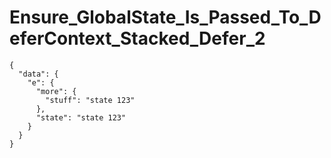 # Ensure_GlobalState_Is_Passed_To_DeferContext_Stacked_Defer_2

```text
{
  "data": {
    "e": {
      "more": {
        "stuff": "state 123"
      },
      "state": "state 123"
    }
  }
}

```
